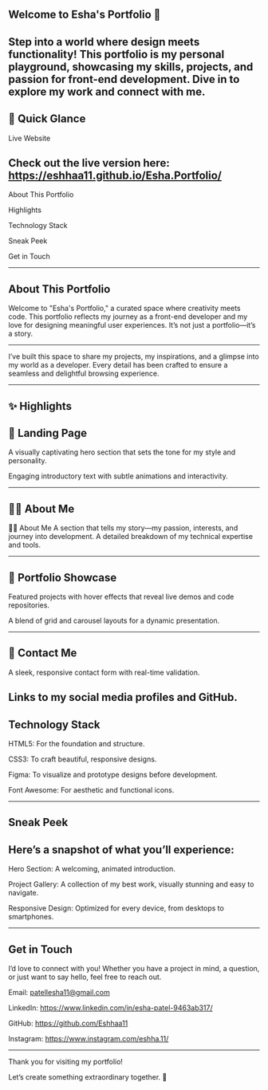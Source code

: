 Welcome to Esha's Portfolio 🌸
---
Step into a world where design meets functionality! This portfolio is my personal playground, showcasing my skills, projects, and passion for front-end development. Dive in to explore my work and connect with me.
---

🌟 Quick Glance
---
Live Website

Check out the live version here: https://eshhaa11.github.io/Esha.Portfolio/
---

About This Portfolio

Highlights

Technology Stack

Sneak Peek

Get in Touch

---

About This Portfolio
---

Welcome to "Esha's Portfolio," a curated space where creativity meets code. This portfolio reflects my journey as a front-end developer and my love for designing meaningful user experiences. It’s not just a portfolio—it’s a story.

---

I’ve built this space to share my projects, my inspirations, and a glimpse into my world as a developer. Every detail has been crafted to ensure a seamless and delightful browsing experience.

---

✨ Highlights
---

🏡 Landing Page
---

A visually captivating hero section that sets the tone for my style and personality.

Engaging introductory text with subtle animations and interactivity.

---

👩‍💻 About Me
---

👩‍🎨 About Me
A section that tells my story—my passion, interests, and journey into development.
A detailed breakdown of my technical expertise and tools.


---

🎨 Portfolio Showcase
---
Featured projects with hover effects that reveal live demos and code repositories.

A blend of grid and carousel layouts for a dynamic presentation.

---

💬 Contact Me
---


A sleek, responsive contact form with real-time validation.

Links to my social media profiles and GitHub.
---

Technology Stack
---

HTML5: For the foundation and structure.

CSS3: To craft beautiful, responsive designs.

Figma: To visualize and prototype designs before development.

Font Awesome: For aesthetic and functional icons.

---

Sneak Peek
---

Here’s a snapshot of what you’ll experience:
--

Hero Section: A welcoming, animated introduction.

Project Gallery: A collection of my best work, visually stunning and easy to navigate.

Responsive Design: Optimized for every device, from desktops to smartphones.

---

Get in Touch
---

I’d love to connect with you! Whether you have a project in mind, a question, or just want to say hello, feel free to reach out.

Email: patellesha11@gmail.com

LinkedIn: https://www.linkedin.com/in/esha-patel-9463ab317/

GitHub: https://github.com/Eshhaa11

Instagram: https://www.instagram.com/eshha.11/

---

Thank you for visiting my portfolio!

Let’s create something extraordinary together. 🚀



